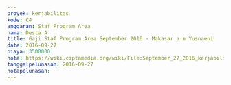 ```yaml
---
proyek: kerjabilitas
kode: C4
anggaran: Staf Program Area
nama: Desta A
title: Gaji Staf Program Area September 2016 - Makasar a.n Yusnaeni
date: 2016-09-27
biaya: 3500000
nota: https://wiki.ciptamedia.org/wiki/File:September_27_2016_kerjabilitas_C4_staf_area_makassar_neni.jpg
tanggalpelunasan: 2016-09-27
notapelunasan:
---
```

